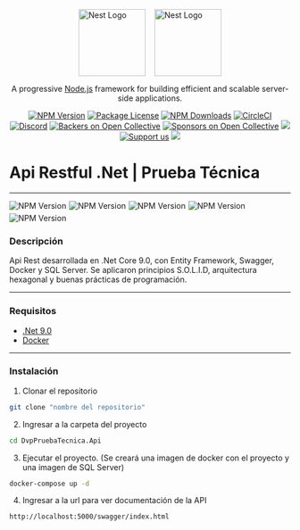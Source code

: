 
<p style="display: flex; justify-content: center; gap: 1rem; margin-top: 2.5rem ">
  <img src="https://cdn.prod.website-files.com/659d68c6da3f511b9d5f58f7/65b9585a085656d99065862f_Logo-double-v-partners.png" width="120" alt="Nest Logo" />
  <img src="https://upload.wikimedia.org/wikipedia/commons/5/5e/Logo_bg_2020.png" width="120" alt="Nest Logo" />
</p>

  <p align="center">A progressive <a href="https://nodejs.org" target="_blank">Node.js</a> framework for building efficient and scalable server-side applications.</p>
    <p align="center">
<a href="https://www.npmjs.com/~nestjscore" target="_blank"><img src="https://img.shields.io/npm/v/@nestjs/core.svg" alt="NPM Version" /></a>
<a href="https://www.npmjs.com/~nestjscore" target="_blank"><img src="https://img.shields.io/npm/l/@nestjs/core.svg" alt="Package License" /></a>
<a href="https://www.npmjs.com/~nestjscore" target="_blank"><img src="https://img.shields.io/npm/dm/@nestjs/common.svg" alt="NPM Downloads" /></a>
<a href="https://circleci.com/gh/nestjs/nest" target="_blank"><img src="https://img.shields.io/circleci/build/github/nestjs/nest/master" alt="CircleCI" /></a>
<a href="https://discord.gg/G7Qnnhy" target="_blank"><img src="https://img.shields.io/badge/discord-online-brightgreen.svg" alt="Discord"/></a>
<a href="https://opencollective.com/nest#backer" target="_blank"><img src="https://opencollective.com/nest/backers/badge.svg" alt="Backers on Open Collective" /></a>
<a href="https://opencollective.com/nest#sponsor" target="_blank"><img src="https://opencollective.com/nest/sponsors/badge.svg" alt="Sponsors on Open Collective" /></a>
  <a href="https://paypal.me/kamilmysliwiec" target="_blank"><img src="https://img.shields.io/badge/Donate-PayPal-ff3f59.svg"/></a>
    <a href="https://opencollective.com/nest#sponsor"  target="_blank"><img src="https://img.shields.io/badge/Support%20us-Open%20Collective-41B883.svg" alt="Support us"></a>
  <a href="https://twitter.com/nestframework" target="_blank"><img src="https://img.shields.io/twitter/follow/nestframework.svg?style=social&label=Follow"></a>
</p>

# Api Restful .Net | Prueba Técnica

___

<div style="display: flex; gap: 5px; flex-wrap: wrap">
    <img src="https://img.shields.io/badge/.Net-9.0-red?labelColor=7455dd&color=black
" alt="NPM Version" />
<img src="https://img.shields.io/badge/Entity Framework-9.0.1-red?labelColor=3e2bd1&color=black
" alt="NPM Version" />
<img src="https://img.shields.io/badge/Swagger-7.2.0-red?labelColor=85ea2d&color=black
" alt="NPM Version" />
<img src="https://img.shields.io/badge/Docker-9.0.0-red?labelColor=7455dd&color=black
" alt="NPM Version" />
<img src="https://img.shields.io/badge/SQL Server-9.0.0-red?labelColor=7455dd&color=black
" alt="NPM Version" />
</div>



### Descripción
Api Rest desarrollada en .Net Core 9.0, con Entity Framework, Swagger, Docker y SQL Server. Se aplicaron principios S.O.L.I.D, arquitectura hexagonal y buenas prácticas de programación. 
___
### Requisitos
- [.Net 9.0](https://dotnet.microsoft.com/es-es/download)
- [Docker](https://www.docker.com/)
___
### Instalación

1. Clonar el repositorio

```bash
git clone "nombre del repositorio"
```

2. Ingresar a la carpeta del proyecto

```bash
cd DvpPruebaTecnica.Api
```

3. Ejecutar el proyecto. (Se creará una imagen de docker con el proyecto y una imagen de SQL Server)

```bash
docker-compose up -d 
```

4. Ingresar a la url para ver documentación de la API

```bash
http://localhost:5000/swagger/index.html
```

